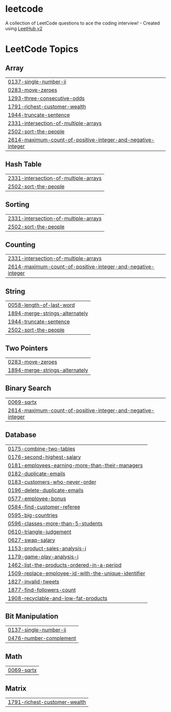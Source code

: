 # leetcode
A collection of LeetCode questions to ace the coding interview! - Created using [LeetHub v2](https://github.com/arunbhardwaj/LeetHub-2.0)

<!---LeetCode Topics Start-->
# LeetCode Topics
## Array
|  |
| ------- |
| [0137-single-number-ii](https://github.com/Afthashkhalid/leetcode/tree/master/0137-single-number-ii) |
| [0283-move-zeroes](https://github.com/Afthashkhalid/leetcode/tree/master/0283-move-zeroes) |
| [1293-three-consecutive-odds](https://github.com/Afthashkhalid/leetcode/tree/master/1293-three-consecutive-odds) |
| [1791-richest-customer-wealth](https://github.com/Afthashkhalid/leetcode/tree/master/1791-richest-customer-wealth) |
| [1944-truncate-sentence](https://github.com/Afthashkhalid/leetcode/tree/master/1944-truncate-sentence) |
| [2331-intersection-of-multiple-arrays](https://github.com/Afthashkhalid/leetcode/tree/master/2331-intersection-of-multiple-arrays) |
| [2502-sort-the-people](https://github.com/Afthashkhalid/leetcode/tree/master/2502-sort-the-people) |
| [2614-maximum-count-of-positive-integer-and-negative-integer](https://github.com/Afthashkhalid/leetcode/tree/master/2614-maximum-count-of-positive-integer-and-negative-integer) |
## Hash Table
|  |
| ------- |
| [2331-intersection-of-multiple-arrays](https://github.com/Afthashkhalid/leetcode/tree/master/2331-intersection-of-multiple-arrays) |
| [2502-sort-the-people](https://github.com/Afthashkhalid/leetcode/tree/master/2502-sort-the-people) |
## Sorting
|  |
| ------- |
| [2331-intersection-of-multiple-arrays](https://github.com/Afthashkhalid/leetcode/tree/master/2331-intersection-of-multiple-arrays) |
| [2502-sort-the-people](https://github.com/Afthashkhalid/leetcode/tree/master/2502-sort-the-people) |
## Counting
|  |
| ------- |
| [2331-intersection-of-multiple-arrays](https://github.com/Afthashkhalid/leetcode/tree/master/2331-intersection-of-multiple-arrays) |
| [2614-maximum-count-of-positive-integer-and-negative-integer](https://github.com/Afthashkhalid/leetcode/tree/master/2614-maximum-count-of-positive-integer-and-negative-integer) |
## String
|  |
| ------- |
| [0058-length-of-last-word](https://github.com/Afthashkhalid/leetcode/tree/master/0058-length-of-last-word) |
| [1894-merge-strings-alternately](https://github.com/Afthashkhalid/leetcode/tree/master/1894-merge-strings-alternately) |
| [1944-truncate-sentence](https://github.com/Afthashkhalid/leetcode/tree/master/1944-truncate-sentence) |
| [2502-sort-the-people](https://github.com/Afthashkhalid/leetcode/tree/master/2502-sort-the-people) |
## Two Pointers
|  |
| ------- |
| [0283-move-zeroes](https://github.com/Afthashkhalid/leetcode/tree/master/0283-move-zeroes) |
| [1894-merge-strings-alternately](https://github.com/Afthashkhalid/leetcode/tree/master/1894-merge-strings-alternately) |
## Binary Search
|  |
| ------- |
| [0069-sqrtx](https://github.com/Afthashkhalid/leetcode/tree/master/0069-sqrtx) |
| [2614-maximum-count-of-positive-integer-and-negative-integer](https://github.com/Afthashkhalid/leetcode/tree/master/2614-maximum-count-of-positive-integer-and-negative-integer) |
## Database
|  |
| ------- |
| [0175-combine-two-tables](https://github.com/Afthashkhalid/leetcode/tree/master/0175-combine-two-tables) |
| [0176-second-highest-salary](https://github.com/Afthashkhalid/leetcode/tree/master/0176-second-highest-salary) |
| [0181-employees-earning-more-than-their-managers](https://github.com/Afthashkhalid/leetcode/tree/master/0181-employees-earning-more-than-their-managers) |
| [0182-duplicate-emails](https://github.com/Afthashkhalid/leetcode/tree/master/0182-duplicate-emails) |
| [0183-customers-who-never-order](https://github.com/Afthashkhalid/leetcode/tree/master/0183-customers-who-never-order) |
| [0196-delete-duplicate-emails](https://github.com/Afthashkhalid/leetcode/tree/master/0196-delete-duplicate-emails) |
| [0577-employee-bonus](https://github.com/Afthashkhalid/leetcode/tree/master/0577-employee-bonus) |
| [0584-find-customer-referee](https://github.com/Afthashkhalid/leetcode/tree/master/0584-find-customer-referee) |
| [0595-big-countries](https://github.com/Afthashkhalid/leetcode/tree/master/0595-big-countries) |
| [0596-classes-more-than-5-students](https://github.com/Afthashkhalid/leetcode/tree/master/0596-classes-more-than-5-students) |
| [0610-triangle-judgement](https://github.com/Afthashkhalid/leetcode/tree/master/0610-triangle-judgement) |
| [0627-swap-salary](https://github.com/Afthashkhalid/leetcode/tree/master/0627-swap-salary) |
| [1153-product-sales-analysis-i](https://github.com/Afthashkhalid/leetcode/tree/master/1153-product-sales-analysis-i) |
| [1179-game-play-analysis-i](https://github.com/Afthashkhalid/leetcode/tree/master/1179-game-play-analysis-i) |
| [1462-list-the-products-ordered-in-a-period](https://github.com/Afthashkhalid/leetcode/tree/master/1462-list-the-products-ordered-in-a-period) |
| [1509-replace-employee-id-with-the-unique-identifier](https://github.com/Afthashkhalid/leetcode/tree/master/1509-replace-employee-id-with-the-unique-identifier) |
| [1827-invalid-tweets](https://github.com/Afthashkhalid/leetcode/tree/master/1827-invalid-tweets) |
| [1877-find-followers-count](https://github.com/Afthashkhalid/leetcode/tree/master/1877-find-followers-count) |
| [1908-recyclable-and-low-fat-products](https://github.com/Afthashkhalid/leetcode/tree/master/1908-recyclable-and-low-fat-products) |
## Bit Manipulation
|  |
| ------- |
| [0137-single-number-ii](https://github.com/Afthashkhalid/leetcode/tree/master/0137-single-number-ii) |
| [0476-number-complement](https://github.com/Afthashkhalid/leetcode/tree/master/0476-number-complement) |
## Math
|  |
| ------- |
| [0069-sqrtx](https://github.com/Afthashkhalid/leetcode/tree/master/0069-sqrtx) |
## Matrix
|  |
| ------- |
| [1791-richest-customer-wealth](https://github.com/Afthashkhalid/leetcode/tree/master/1791-richest-customer-wealth) |
<!---LeetCode Topics End-->